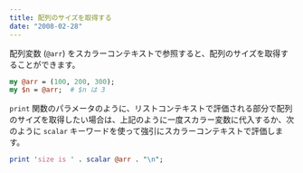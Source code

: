```yaml
---
title: 配列のサイズを取得する
date: "2008-02-28"
---
```


配列変数 (`@arr`) をスカラーコンテキストで参照すると、配列のサイズを取得することができます。

```perl
my @arr = (100, 200, 300);
my $n = @arr;  # $n は 3
```

`print` 関数のパラメータのように、リストコンテキストで評価される部分で配列のサイズを取得したい場合は、上記のように一度スカラー変数に代入するか、次のように `scalar` キーワードを使って強引にスカラーコンテキストで評価します。

```perl
print 'size is ' . scalar @arr . "\n";
```


